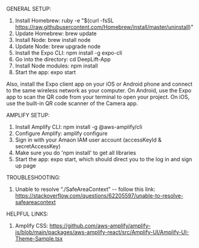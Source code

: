 
GENERAL SETUP:
1. Install Homebrew: ruby -e "$(curl -fsSL https://raw.githubusercontent.com/Homebrew/install/master/uninstall)"
2. Update Homebrew: brew update
3. Install Node: brew install node
4. Update Node: brew upgrade node
5. Install the Expo CLI: npm install -g expo-cli
6. Go into the directory: cd DeepLift-App
7. Install Node modules: npm install
8. Start the app: expo start

Also, install the Expo client app on your iOS or Android phone and connect to the same wireless network as your computer. On Android, use the Expo app to scan the QR code from your terminal to open your project. On iOS, use the built-in QR code scanner of the Camera app.

AMPLIFY SETUP:
1. Install Amplify CLI: npm install -g @aws-amplify/cli
2. Configure Amplify: amplify configure
3. Sign in with your Amaon IAM user account (accessKeyId & secretAccessKey)
4. Make sure you do 'npm install' to get all libraries
5. Start the app: expo start, which should direct you to the log in and sign up page

TROUBLESHOOTING:
1. Unable to resolve “./SafeAreaContext” -- follow this link: https://stackoverflow.com/questions/62205597/unable-to-resolve-safeareacontext

HELPFUL LINKS:
1. Amplify CSS: https://github.com/aws-amplify/amplify-js/blob/main/packages/aws-amplify-react/src/Amplify-UI/Amplify-UI-Theme-Sample.tsx